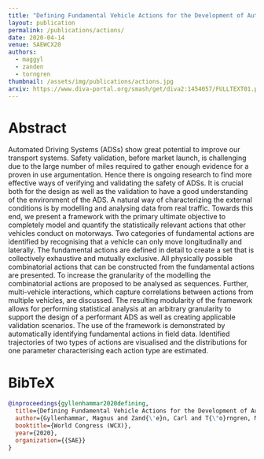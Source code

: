 ```yaml
---
title: "Defining Fundamental Vehicle Actions for the Development of Automated Driving Systems"
layout: publication
permalink: /publications/actions/
date: 2020-04-14
venue: SAEWCX20
authors:
  - maggyl
  - zanden
  - torngren
thumbnail: /assets/img/publications/actions.jpg
arxiv: https://www.diva-portal.org/smash/get/diva2:1454057/FULLTEXT01.pdf
---
```


# Abstract
Automated Driving Systems (ADSs) show great potential to improve our transport systems. Safety validation, before market launch, is challenging due to the large number of miles required to gather enough evidence for a proven in use argumentation. Hence there is ongoing research to find more effective ways of verifying and validating the safety of ADSs. It is crucial both for the design as well as the validation to have a good understanding of the environment of the ADS. A natural way of characterizing the external conditions is by modelling and analysing data from real traffic. Towards this end, we present a framework with the primary ultimate objective to completely model and quantify the statistically relevant actions that other vehicles conduct on motorways. Two categories of fundamental actions are identified by recognising that a vehicle can only move longitudinally and laterally. The fundamental actions are defined in detail to create a set that is collectively exhaustive and mutually exclusive. All physically possible combinatorial actions that can be constructed from the fundamental actions are presented. To increase the granularity of the modelling the combinatorial actions are proposed to be analysed as sequences. Further, multi-vehicle interactions, which capture correlations between actions from multiple vehicles, are discussed. The resulting modularity of the framework allows for performing statistical analysis at an arbitrary granularity to support the design of a performant ADS as well as creating applicable validation scenarios. The use of the framework is demonstrated by automatically identifying fundamental actions in field data. Identified trajectories of two types of actions are visualised and the distributions for one parameter characterising each action type are estimated.

# BibTeX
```bibtex
@inproceedings{gyllenhammar2020defining,
  title={Defining Fundamental Vehicle Actions for the Development of Automated Driving Systems},
  author={Gyllenhammar, Magnus and Zand{\'e}n, Carl and T{\"o}rngren, Martin},
  booktitle={World Congress (WCX)},
  year={2020},
  organization={{SAE}}
}
```

